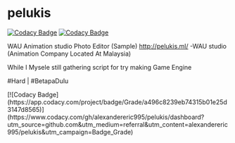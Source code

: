 # pelukis

[![Codacy Badge](https://api.codacy.com/project/badge/Grade/8b56523553c44827a1403fa6c0e8e762)](https://app.codacy.com/gh/alexandereric995/pelukis?utm_source=github.com&utm_medium=referral&utm_content=alexandereric995/pelukis&utm_campaign=Badge_Grade)
[![Codacy Badge](https://api.codacy.com/project/badge/Grade/8b56523553c44827a1403fa6c0e8e762)](https://app.codacy.com/gh/alexandereric995/pelukis?utm_source=github.com&utm_medium=referral&utm_content=alexandereric995/pelukis&utm_campaign=Badge_Grade)

WAU Animation studio Photo Editor (Sample)
http://pelukis.ml/
-WAU studio (Animation Company Located At Malaysia)
<p>While I Mysele still gathering script for try making Game Engine</p>
<p>#Hard | #BetapaDulu </p>
[![Codacy Badge](https://app.codacy.com/project/badge/Grade/a496c8239eb74315b01e25d3147d8565)](https://www.codacy.com/gh/alexandereric995/pelukis/dashboard?utm_source=github.com&amp;utm_medium=referral&amp;utm_content=alexandereric995/pelukis&amp;utm_campaign=Badge_Grade)
